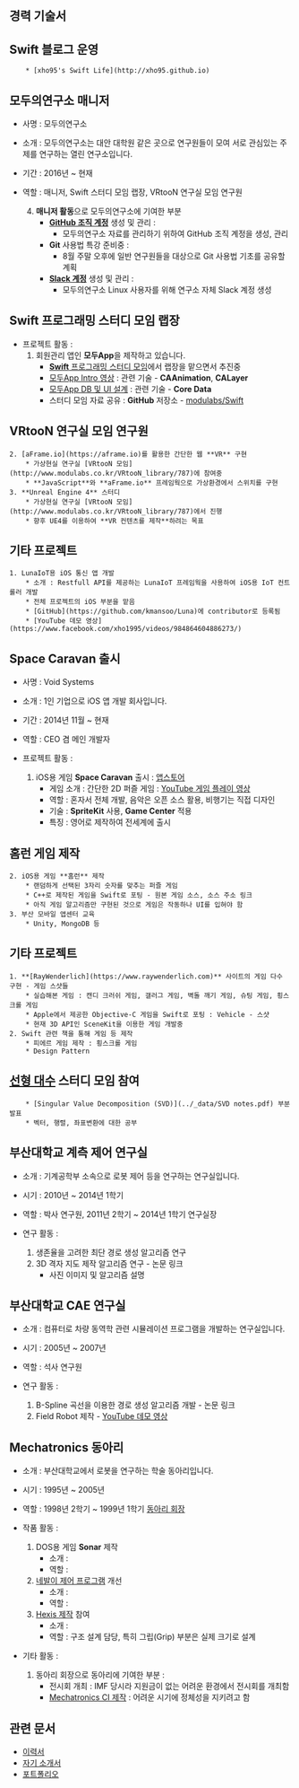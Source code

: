 ## 경력 기술서

## Swift 블로그 운영

		* [xho95's Swift Life](http://xho95.github.io) 

## 모두의연구소 매니저
* 사명 : 모두의연구소
* 소개 : 모두의연구소는 대안 대학원 같은 곳으로 연구원들이 모여 서로 관심있는 주제를 연구하는 열린 연구소입니다.
* 기간 : 2016년 ~ 현재
* 역할 : 매니저, Swift 스터디 모임 랩장, VRtooN 연구실 모임 연구원

	4. **매니저 활동**으로 모두의연구소에 기여한 부분
		* **[GitHub 조직 계정](https://github.com/modulabs)** 생성 및 관리 : 
			* 모두의연구소 자료를 관리하기 위하여 GitHub 조직 계정을 생성, 관리
		* **Git** 사용법 특강 준비중 : 
			* 8월 주말 오후에 일반 연구원들을 대상으로 Git 사용법 기초를 공유할 계획
		* **[Slack 계정](https://modulabs.slack.com/)** 생성 및 관리 : 
			* 모두의연구소 Linux 사용자를 위해 연구소 자체 Slack 계정 생성

## Swift 프로그래밍 스터디 모임 랩장 

* 프로젝트 활동 : 
	1. 회원관리 앱인 **모두App**을 제작하고 있습니다.
		* [**Swift** 프로그래밍 스터디 모임](http://www.modulabs.co.kr/Swift_library/848)에서 랩장을 맡으면서 추진중
		* [모두App Intro 영상](https://www.youtube.com/watch?v=VVDAZ4qvbFc) : 관련 기술 - **CAAnimation**, **CALayer**
		* [모두App DB 및 UI 설계](http://www.modulabs.co.kr/Swift_library/3842) : 관련 기술 - **Core Data**
		* 스터디 모임 자료 공유 : **GitHub** 저장소 - [modulabs/Swift](https://github.com/modulabs/Swift)

## VRtooN 연구실 모임 연구원
	2. [aFrame.io](https://aframe.io)를 활용한 간단한 웹 **VR** 구현
		* 가상현실 연구실 [VRtooN 모임](http://www.modulabs.co.kr/VRtooN_library/787)에 참여중
		* **JavaScript**와 **aFrame.io** 프레임웍으로 가상환경에서 스위치를 구현
	3. **Unreal Engine 4** 스터디
		* 가상현실 연구실 [VRtooN 모임](http://www.modulabs.co.kr/VRtooN_library/787)에서 진행
		* 향후 UE4를 이용하여 **VR 컨텐츠를 제작**하려는 목표

## 기타 프로젝트
	1. LunaIoT용 iOS 통신 앱 개발
		* 소개 : Restfull API를 제공하는 LunaIoT 프레임웍을 사용하여 iOS용 IoT 컨트롤러 개발 
		* 전체 프로젝트의 iOS 부분을 맡음
		* [GitHub](https://github.com/kmansoo/Luna)에 contributor로 등록됨
		* [YouTube 데모 영상](https://www.facebook.com/xho1995/videos/984864604886273/)

## Space Caravan 출시

* 사명 : Void Systems
* 소개 : 1인 기업으로 iOS 앱 개발 회사입니다.
* 기간 : 2014년 11월 ~ 현재
* 역할 : CEO 겸 메인 개발자 

* 프로젝트 활동 : 
	1. iOS용 게임 **Space Caravan** 출시 : [앱스토어](https://itunes.apple.com/kr/app/space-caravan/id1011757460?mt=8)
		* 게임 소개 : 간단한 2D 퍼즐 게임 : [YouTube 게임 플레이 영상](https://www.youtube.com/watch?v=NaOqtVGYlPg) 
		* 역할 : 혼자서 전체 개발, 음악은 오픈 소스 활용, 비행기는 직접 디자인
		* 기술 : **SpriteKit** 사용, **Game Center** 적용
		* 특징 : 영어로 제작하여 전세계에 출시

## 홈런 게임 제작

	2. iOS용 게임 **홈런** 제작
		* 랜덤하게 선택된 3자리 숫자를 맞추는 퍼즐 게임
		* C++로 제작된 게임을 Swift로 포팅 - 원본 게임 소스, 소스 주소 링크
		* 아직 게임 알고리즘만 구현된 것으로 게임은 작동하나 UI를 입혀야 함
	3. 부산 모바일 앱센터 교육 
		* Unity, MongoDB 등
	
## 기타 프로젝트
	1. **[RayWenderlich](https://www.raywenderlich.com)** 사이트의 게임 다수 구현 - 게임 스샷들 
		* 실습해본 게임 : 캔디 크러쉬 게임, 갤러그 게임, 벽돌 깨기 게임, 슈팅 게임, 횡스크롤 게임
		* Apple에서 제공한 Objective-C 게임을 Swift로 포팅 : Vehicle - 스샷
		* 현재 3D API인 SceneKit을 이용한 게임 개발중
	2. Swift 관련 책을 통해 게임 등 제작 
		* 피에르 게임 제작 : 횡스크롤 게임	
		* Design Pattern 

## **[선형 대수](https://www.facebook.com/groups/1045080912185263/)** 스터디 모임 참여 
		* [Singular Value Decomposition (SVD)](../_data/SVD notes.pdf) 부분 발표
		* 벡터, 행렬, 좌표변환에 대한 공부

## **부산대학교 계측 제어 연구실**

* 소개 : 기계공학부 소속으로 로봇 제어 등을 연구하는 연구실입니다.
* 시기 : 2010년 ~ 2014년 1학기
* 역할 : 박사 연구원, 2011년 2학기 ~ 2014년 1학기 연구실장 

* 연구 활동 :
	1. 생존율을 고려한 최단 경로 생성 알고리즘 연구
	2. 3D 격자 지도 제작 알고리즘 연구 - 논문 링크
		* 사진 이미지 및 알고리즘 설명

## **부산대학교 CAE 연구실**

* 소개 : 컴퓨터로 차량 동역학 관련 시뮬레이션 프로그램을 개발하는 연구실입니다.
* 시기 : 2005년 ~ 2007년
* 역할 : 석사 연구원

* 연구 활동 :
	1. B-Spline 곡선을 이용한 경로 생성 알고리즘 개발 - 논문 링크
	2. Field Robot 제작 - [YouTube 데모 영상](https://www.youtube.com/watch?v=nrXtmwM93FE)

## **Mechatronics 동아리**

* 소개 : 부산대학교에서 로봇을 연구하는 학술 동아리입니다.
* 시기 : 1995년 ~ 2005년
* 역할 : 1998년 2학기 ~ 1999년 1학기 [동아리 회장](http://mecha.namoweb.net/xe/History)

* 작품 활동 : 
	1. DOS용 게임 **Sonar** 제작
		* 소개 : 
		* 역할 : 
	2. [네발이 제어 프로그램](http://mecha.namoweb.net/xe/Robot/428) 개선 
		* 소개 : 
		* 역할 : 
	2. [Hexis 제작](http://mecha.namoweb.net/xe/Robot/426) 참여
		* 소개 : 
		* 역할 : 구조 설계 담당, 특히 그립(Grip) 부분은 실제 크기로 설계

* 기타 활동 : 
	1. 동아리 회장으로 동아리에 기여한 부분 : 
		* 전시회 개최 : IMF 당시라 지원금이 없는 어려운 환경에서 전시회를 개최함
		* [Mechatronics CI 제작](http://mecha.namoweb.net/xe/CI) : 어려운 시기에 정체성을 지키려고 함

## 관련 문서

* [이력서](2016-07-12-Resume.md)
* [자기 소개서](2016-07-21-Biographical.md)
* [포트폴리오](2016-07-21-Portfolio.md)



